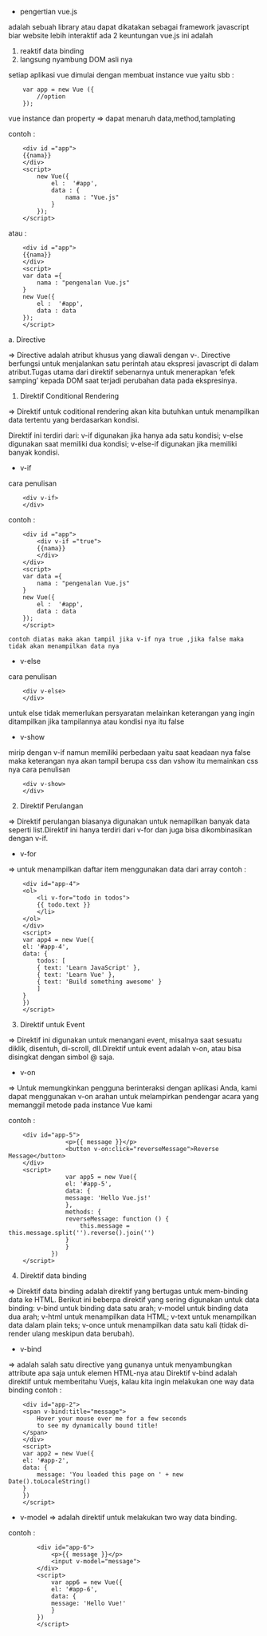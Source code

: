 - pengertian vue.js 

adalah sebuah library atau dapat dikatakan sebagai framework javascript biar website lebih interaktif
ada 2 keuntungan vue.js ini adalah 
1. reaktif data binding
2. langsung nyambung DOM asli nya

setiap aplikasi vue dimulai dengan membuat instance vue yaitu sbb :
        
        var app = new Vue ({
            //option
        });
               

vue instance dan property 
=> dapat menaruh data,method,tamplating

contoh :

        <div id ="app">
        {{nama}}
        </div>
        <script>
            new Vue({
                el :  '#app',
                data : {
                    nama : "Vue.js"
                }
            });
        </script>

atau :

        <div id ="app">
        {{nama}}
        </div>
        <script>
        var data ={
            nama : "pengenalan Vue.js"
        }
        new Vue({
            el :  '#app',
            data : data
        });
        </script>

a. Directive

=> Directive adalah atribut khusus yang diawali dengan v-. Directive berfungsi untuk menjalankan satu perintah atau ekspresi javascript di dalam atribut.Tugas utama dari direktif sebenarnya untuk menerapkan ‘efek samping’ kepada DOM saat terjadi perubahan data pada ekspresinya.

1. Direktif Conditional Rendering

=> Direktif untuk coditional rendering akan kita butuhkan untuk menampilkan data tertentu yang berdasarkan kondisi.

Direktif ini terdiri dari:
v-if digunakan jika hanya ada satu kondisi;
v-else digunakan saat memiliki dua kondisi;
v-else-if digunakan jika memiliki banyak kondisi.

- v-if

cara penulisan 

        <div v-if>
        </div>

contoh :

        <div id ="app">
            <div v-if ="true">
            {{nama}}
            </div>
        </div>
        <script>
        var data ={
            nama : "pengenalan Vue.js"
        }
        new Vue({
            el :  '#app',
            data : data
        });
        </script>

    contoh diatas maka akan tampil jika v-if nya true ,jika false maka tidak akan menampilkan data nya

- v-else

cara penulisan

        <div v-else>
        </div>

untuk else tidak memerlukan persyaratan melainkan keterangan yang ingin ditampilkan jika tampilannya atau kondisi nya itu false


- v-show

mirip dengan v-if namun memiliki perbedaan yaitu saat keadaan nya false maka keterangan nya akan tampil berupa css dan vshow itu memainkan css nya 
cara penulisan

        <div v-show>
        </div>

2. Direktif Perulangan

=> Direktif perulangan biasanya digunakan untuk nemapilkan banyak data seperti list.Direktif ini hanya terdiri dari v-for dan juga bisa dikombinasikan dengan v-if.

- v-for

=> untuk menampilkan daftar item menggunakan data dari array
contoh :

        <div id="app-4">
        <ol>
            <li v-for="todo in todos">
            {{ todo.text }}
            </li>
        </ol>
        </div>
        <script>
        var app4 = new Vue({
        el: '#app-4',
        data: {
            todos: [
            { text: 'Learn JavaScript' },
            { text: 'Learn Vue' },
            { text: 'Build something awesome' }
            ]
        }
        })
        </script>

3. Direktif untuk Event

=> Direktif ini digunakan untuk menangani event, misalnya saat sesuatu diklik, disentuh, di-scroll, dll.Direktif untuk event adalah v-on, atau bisa disingkat dengan simbol @ saja.

- v-on

=> Untuk memungkinkan pengguna berinteraksi dengan aplikasi Anda, kami dapat menggunakan v-on arahan untuk melampirkan pendengar acara yang memanggil metode pada instance Vue kami

contoh :

        <div id="app-5">
                    <p>{{ message }}</p>
                    <button v-on:click="reverseMessage">Reverse Message</button>
        </div>
        <script>
                    var app5 = new Vue({
                    el: '#app-5',
                    data: {
                    message: 'Hello Vue.js!'
                    },
                    methods: {
                    reverseMessage: function () {
                        this.message = this.message.split('').reverse().join('')
                    }
                    }
                })
        </script>
        


4. Direktif data binding

=> Direktif data binding adalah direktif yang bertugas untuk mem-binding data ke HTML. Berikut ini beberpa direktif yang sering digunakan untuk data binding:
 v-bind untuk binding data satu arah;
 v-model untuk binding data dua arah;
 v-html untuk menampilkan data HTML;
 v-text untuk menampilkan data dalam plain teks;
 v-once untuk menampilkan data satu kali (tidak di-render ulang meskipun data berubah).


- v-bind

=> adalah salah satu directive yang gunanya untuk menyambungkan attribute apa saja untuk elemen HTML-nya atau Direktif v-bind adalah direktif untuk memberitahu Vuejs, kalau kita ingin melakukan one way data binding
contoh :

        <div id="app-2">
        <span v-bind:title="message">
            Hover your mouse over me for a few seconds
            to see my dynamically bound title!
        </span>
        </div>
        <script>
        var app2 = new Vue({
        el: '#app-2',
        data: {
            message: 'You loaded this page on ' + new Date().toLocaleString()
        }
        })
        </script>

- v-model
=> adalah direktif untuk melakukan two way data binding.

contoh :

            <div id="app-6">
                <p>{{ message }}</p>
                <input v-model="message">
            </div>
            <script>
                var app6 = new Vue({
                el: '#app-6',
                data: {
                message: 'Hello Vue!'
                }
            })
            </script>